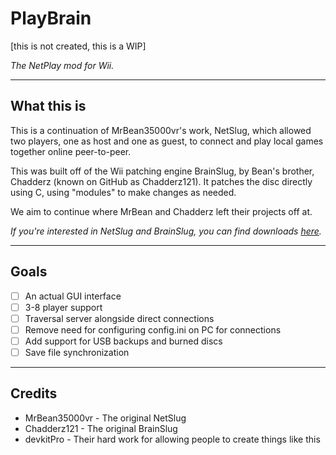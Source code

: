 # PlayBrain
[this is not created, this is a WIP]

*The NetPlay mod for Wii.*

---

## What this is
This is a continuation of MrBean35000vr's work, NetSlug, which allowed two players, one as host and one as guest, to connect and play local games together online peer-to-peer.

This was built off of the Wii patching engine BrainSlug, by Bean's brother, Chadderz (known on GitHub as Chadderz121). It patches the disc directly using C, using "modules" to make changes as needed.

We aim to continue where MrBean and Chadderz left their projects off at.

*If you're interested in NetSlug and BrainSlug, you can find downloads [here](https://github.com/jbmagination/PlayBrain/releases/tag/slug).*

---

## Goals
- [ ] An actual GUI interface
- [ ] 3-8 player support
- [ ] Traversal server alongside direct connections
- [ ] Remove need for configuring config.ini on PC for connections
- [ ] Add support for USB backups and burned discs
- [ ] Save file synchronization

---

## Credits
- MrBean35000vr - The original NetSlug
- Chadderz121 - The original BrainSlug
- devkitPro - Their hard work for allowing people to create things like this



